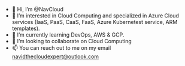 - 👋 Hi, I’m @NavCloud
- 👀 I’m interested in Cloud Computing and specialized in Azure Cloud services (IaaS, PaaS, CaaS, FaaS, Azure Kubernetest service, ARM templates).
- 🌱 I’m currently learning DevOps, AWS & GCP.
- 💞️ I’m looking to collaborate on Cloud Computing
- 📫 You can reach out to me on my email navidthecloudexpert@outlook.com

<!---
NavCloud/NavCloud is a ✨ special ✨ repository because its `README.md` (this file) appears on your GitHub profile.
You can click the Preview link to take a look at your changes.
--->

